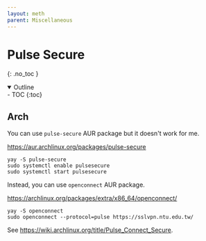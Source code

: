```yaml
---
layout: meth
parent: Miscellaneous
---
```


# Pulse Secure
{: .no_toc }

<details open markdown="block">
  <summary>
    Outline
  </summary>
- TOC
{:toc}
</details>

## Arch

You can use `pulse-secure` AUR package but it doesn't work for me.

<https://aur.archlinux.org/packages/pulse-secure>

```
yay -S pulse-secure
sudo systemctl enable pulsesecure
sudo systemctl start pulsesecure
```

Instead, you can use `openconnect` AUR package.

<https://archlinux.org/packages/extra/x86_64/openconnect/>

```
yay -S openconnect
sudo openconnect --protocol=pulse https://sslvpn.ntu.edu.tw/
```

See <https://wiki.archlinux.org/title/Pulse_Connect_Secure>.